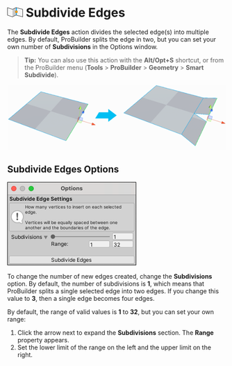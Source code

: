 # ![Subdivide Edge icon](images/icons/Edge_Subdivide.png) Subdivide Edges

The __Subdivide Edges__ action divides the selected edge(s) into multiple edges. By default, ProBuilder splits the edge in two, but you can set your own number of __Subdivisions__ in the Options window.

> **Tip:** You can also use this action with the **Alt/Opt+S** shortcut, or from the ProBuilder menu (**Tools** > **ProBuilder** > **Geometry** > **Smart Subdivide**).

![Split edge, then extrude them separately](images/SubdivideEdge_Example.png)



## Subdivide Edges Options

![Subdivide Edges options](images/Edge_Subdivide_props.png)

To change the number of new edges created, change the __Subdivisions__ option. By default, the number of subdivisions is **1**, which means that ProBuilder splits a single selected edge into two edges. If you change this value to **3**, then a single edge becomes four edges.

By default, the range of valid values is **1** to **32**, but you can set your own range:

1. Click the arrow next to expand the **Subdivisions** section. The **Range** property appears.
2. Set the lower limit of the range on the left and the upper limit on the right.
